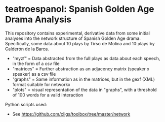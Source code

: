 # teatroespanol: Spanish Golden Age Drama Analysis

This repository contains experimental, derivative data from some initial analyses into the network structure of Spanish Golden Age drama. Specifically, some data about 10 plays by Tirso de Molina and 10 plays by Calderón de la Barca. 

* "myzf" = Data abstracted from the full plays as data about each speech, in the form of a csv file
* "matrices" = Further abstraction as an adjacency matrix (speaker x speaker) as a csv file
* "graphs" = Same information as in the matrices, but in the gexf (XML) format suitable for networkx
* "plots" = visual representation of the data in "graphs", with a threshold of 100 words for a valid interaction

Python scripts used:

* See <https://github.com/cligs/toolbox/tree/master/network>
